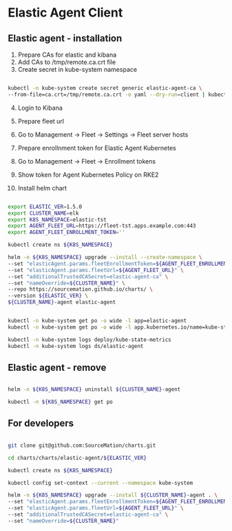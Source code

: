 # Elastic Agent Client


## Elastic agent - installation

1. Prepare CAs for elastic and kibana
2. Add CAs to /tmp/remote.ca.crt file
3. Create secret in kube-system namespace 

```bash

kubectl -n kube-system create secret generic elastic-agent-ca \
--from-file=ca.crt=/tmp/remote.ca.crt -o yaml --dry-run=client | kubectl apply -f -

```

4. Login to Kibana 
5. Prepare fleet url
6. Go to Management -> Fleet -> Settings -> Fleet server hosts
7. Prepare enrollnment token for Elastic Agent Kubernetes
8. Go to Management -> Fleet -> Enrollment tokens 
9. Show token for Agent Kubernetes Policy on RKE2

10. Install helm chart 

```bash

export ELASTIC_VER=1.5.0
export CLUSTER_NAME=elk
export K8S_NAMESPACE=elastic-tst
export AGENT_FLEET_URL=https://fleet-tst.apps.example.com:443
export AGENT_FLEET_ENROLLMENT_TOKEN=''

kubectl create ns ${K8S_NAMESPACE}

helm -n ${K8S_NAMESPACE} upgrade --install --create-namespace \
--set "elasticAgent.params.fleetEnrollmentToken=${AGENT_FLEET_ENROLLMENT_TOKEN}" \
--set "elasticAgent.params.fleetUrl=${AGENT_FLEET_URL}" \
--set "additionalTrustedCASecret=elastic-agent-ca" \
--set "nameOverride=${CLUSTER_NAME}" \
--repo https://sourcemation.github.io/charts/ \
--version ${ELASTIC_VER} \
${CLUSTER_NAME}-agent elastic-agent


kubectl -n kube-system get po -o wide -l app=elastic-agent
kubectl -n kube-system get po -o wide -l app.kubernetes.io/name=kube-state-metrics

kubectl -n kube-system logs deploy/kube-state-metrics
kubectl -n kube-system logs ds/elastic-agent

```


## Elastic agent - remove


```bash

helm -n ${K8S_NAMESPACE} uninstall ${CLUSTER_NAME}-agent

kubectl -n ${K8S_NAMESPACE} get po 

```


## For developers


```bash

git clone git@github.com:SourceMation/charts.git

cd charts/charts/elastic-agent/${ELASTIC_VER}

kubectl create ns ${K8S_NAMESPACE}

kubectl config set-context --current --namespace kube-system

helm -n ${K8S_NAMESPACE} upgrade --install ${CLUSTER_NAME}-agent . \
--set "elasticAgent.params.fleetEnrollmentToken=${AGENT_FLEET_ENROLLMENT_TOKEN}" \
--set "elasticAgent.params.fleetUrl=${AGENT_FLEET_URL}" \
--set "additionalTrustedCASecret=elastic-agent-ca" \
--set "nameOverride=${CLUSTER_NAME}"


```

